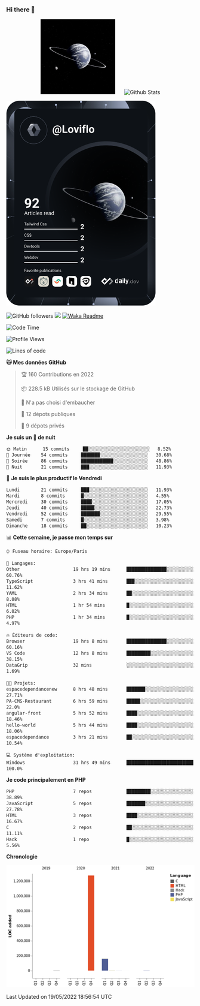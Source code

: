 ### Hi there 👋

<p align="center">
  <img src="https://github.com/Loviflo/Loviflo/blob/main/img/portrait.jpg" alt="Loviflo" height="200" style="margin-right: 20px"/>
  <img src="https://github-readme-stats.vercel.app/api?username=Loviflo&show_icons=true&theme=graywhite" alt="Github Stats" />
</p>

<a href="https://app.daily.dev/loviflo"><img src="https://github.com/loviflo/loviflo/blob/main/devcard.svg" width="400" alt="Loviflo's Dev Card"/></a>

![GitHub followers](https://img.shields.io/github/followers/Loviflo?label=Follow&style=social)
![](https://visitor-badge.glitch.me/badge?page_id=Loviflo.Loviflo)
[![Waka Readme](https://github.com/Loviflo/Loviflo/actions/workflows/update-stats.yml/badge.svg)](https://github.com/Loviflo/Loviflo/actions/workflows/update-stats.yml)

<!--START_SECTION:waka-->
![Code Time](http://img.shields.io/badge/Code%20Time-0%20secs-blue)

![Profile Views](http://img.shields.io/badge/Vues%20du%20profil-5-blue)

![Lines of code](https://img.shields.io/badge/Depuis%20Hello%20World%2C%20j%27ai%20%C3%A9crit-1%20Million%20Lignes%20de%20code-blue)

**🐱 Mes données GitHub** 

> 🏆 160 Contributions en 2022
 > 
> 📦 228.5 kB Utilisés sur le stockage de GitHub 
 > 
> 🚫 N'a pas choisi d'embaucher
 > 
> 📜 12 dépots publiques 
 > 
> 🔑 9 dépots privés  
 > 
**Je suis un 🦉 de nuit** 

```text
🌞 Matin      15 commits     ██░░░░░░░░░░░░░░░░░░░░░░░   8.52% 
🌆 Journée    54 commits     ███████░░░░░░░░░░░░░░░░░░   30.68% 
🌃 Soirée     86 commits     ████████████░░░░░░░░░░░░░   48.86% 
🌙 Nuit       21 commits     ███░░░░░░░░░░░░░░░░░░░░░░   11.93%

```
📅 **Je suis le plus productif le Vendredi** 

```text
Lundi        21 commits     ███░░░░░░░░░░░░░░░░░░░░░░   11.93% 
Mardi        8 commits      █░░░░░░░░░░░░░░░░░░░░░░░░   4.55% 
Mercredi     30 commits     ████░░░░░░░░░░░░░░░░░░░░░   17.05% 
Jeudi        40 commits     █████░░░░░░░░░░░░░░░░░░░░   22.73% 
Vendredi     52 commits     ███████░░░░░░░░░░░░░░░░░░   29.55% 
Samedi       7 commits      █░░░░░░░░░░░░░░░░░░░░░░░░   3.98% 
Dimanche     18 commits     ██░░░░░░░░░░░░░░░░░░░░░░░   10.23%

```


📊 **Cette semaine, je passe mon temps sur** 

```text
⌚︎ Fuseau horaire: Europe/Paris

💬 Langages: 
Other                    19 hrs 19 mins      ███████████████░░░░░░░░░░   60.76% 
TypeScript               3 hrs 41 mins       ███░░░░░░░░░░░░░░░░░░░░░░   11.62% 
YAML                     2 hrs 34 mins       ██░░░░░░░░░░░░░░░░░░░░░░░   8.08% 
HTML                     1 hr 54 mins        █░░░░░░░░░░░░░░░░░░░░░░░░   6.02% 
PHP                      1 hr 34 mins        █░░░░░░░░░░░░░░░░░░░░░░░░   4.97%

🔥 Éditeurs de code: 
Browser                  19 hrs 8 mins       ███████████████░░░░░░░░░░   60.16% 
VS Code                  12 hrs 8 mins       █████████░░░░░░░░░░░░░░░░   38.15% 
DataGrip                 32 mins             ░░░░░░░░░░░░░░░░░░░░░░░░░   1.69%

🐱‍💻 Projets: 
espacedependancenew      8 hrs 48 mins       ███████░░░░░░░░░░░░░░░░░░   27.71% 
PA-CMS-Restaurant        6 hrs 59 mins       █████░░░░░░░░░░░░░░░░░░░░   22.0% 
angular-front            5 hrs 52 mins       ████░░░░░░░░░░░░░░░░░░░░░   18.46% 
hello-world              5 hrs 44 mins       ████░░░░░░░░░░░░░░░░░░░░░   18.06% 
espacedependance         3 hrs 21 mins       ██░░░░░░░░░░░░░░░░░░░░░░░   10.54%

💻 Système d'exploitation: 
Windows                  31 hrs 49 mins      █████████████████████████   100.0%

```

**Je code principalement en PHP** 

```text
PHP                      7 repos             █████████░░░░░░░░░░░░░░░░   38.89% 
JavaScript               5 repos             ███████░░░░░░░░░░░░░░░░░░   27.78% 
HTML                     3 repos             ████░░░░░░░░░░░░░░░░░░░░░   16.67% 
C                        2 repos             ██░░░░░░░░░░░░░░░░░░░░░░░   11.11% 
Hack                     1 repo              █░░░░░░░░░░░░░░░░░░░░░░░░   5.56%

```


**Chronologie**

![Chart not found](https://raw.githubusercontent.com/Loviflo/Loviflo/main/charts/bar_graph.png) 


 Last Updated on 19/05/2022 18:56:54 UTC
<!--END_SECTION:waka-->
